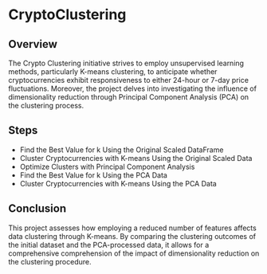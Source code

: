 # CryptoClustering

## Overview

The Crypto Clustering initiative strives to employ unsupervised learning methods, particularly K-means clustering, to anticipate whether cryptocurrencies exhibit responsiveness to either 24-hour or 7-day price fluctuations. Moreover, the project delves into investigating the influence of dimensionality reduction through Principal Component Analysis (PCA) on the clustering process.

## Steps

* Find the Best Value for k Using the Original Scaled DataFrame
* Cluster Cryptocurrencies with K-means Using the Original Scaled Data
* Optimize Clusters with Principal Component Analysis
* Find the Best Value for k Using the PCA Data
* Cluster Cryptocurrencies with K-means Using the PCA Data

## Conclusion

This project assesses how employing a reduced number of features affects data clustering through K-means. By comparing the clustering outcomes of the initial dataset and the PCA-processed data, it allows for a comprehensive comprehension of the impact of dimensionality reduction on the clustering procedure.
